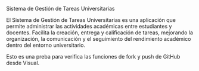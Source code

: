 Sistema de Gestión de Tareas Universitarias

El Sistema de Gestión de Tareas Universitarias es una aplicación que permite administrar las actividades académicas entre estudiantes y docentes.
Facilita la creación, entrega y calificación de tareas, mejorando la organización, la comunicación y el seguimiento del rendimiento académico dentro del entorno universitario.

Esto es una preba para verifica las funciones de fork y push de GitHub desde Visual.
